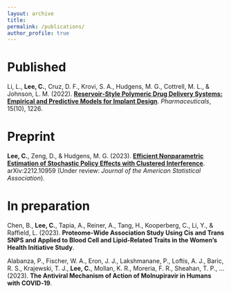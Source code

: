 ```yaml
---
layout: archive
title:
permalink: /publications/
author_profile: true
---
```


# Published

Li, L., **Lee, C.**, Cruz, D. F., Krovi, S. A., Hudgens, M. G., Cottrell, M. L., & Johnson, L. M. (2022). 
[**Reservoir‑Style Polymeric Drug Delivery Systems: Empirical and Predictive Models for Implant Design**](https://www.mdpi.com/1424-8247/15/10/1226). 
_Pharmaceuticals_, 15(10), 1226.

# Preprint

**Lee, C.**, Zeng, D., & Hudgens, M. G. (2023). 
[**Efficient Nonparametric Estimation of Stochastic Policy Effects with Clustered Interference**](https://arxiv.org/abs/2212.10959). 
arXiv:2212.10959
(Under review: _Journal of the American Statistical Association_).

# In preparation

Chen, B., **Lee, C.**, Tapia, A., Reiner, A., Tang, H., Kooperberg, C., Li, Y., & Raffield, L. (2023). 
**Proteome‑Wide Association Study Using Cis and Trans SNPS and Applied to Blood Cell and Lipid‑Related Traits in the Women’s Health Initiative Study**.

Alabanza, P., Fischer, W. A., Eron, J. J., Lakshmanane, P., Loftis, A. J., Baric, R. S., Krajewski, T. J., **Lee, C.**, Mollan, K. R., Moreria,
F. R., Sheahan, T. P., ... (2023). 
**The Antiviral Mechanism of Action of Molnupiravir in Humans with COVID‑19**.
